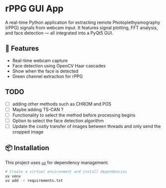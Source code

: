 # rPPG GUI App

A real-time Python application for extracting remote Photoplethysmography (rPPG) signals from webcam input. It features signal plotting, FFT analysis, and face detection — all integrated into a PyQt5 GUI.

## 🧠 Features

- Real-time webcam capture
- Face detection using OpenCV Haar cascades
- Show when the face is detected
- Green channel extraction for rPPG

## TODO

- [ ] adding other methods such as CHROM and POS
- [ ] Maybe adding TS-CAN ?
- [ ] Functionality to select the method before processing begins
- [ ] Option to select the face detection algorithm
- [ ] Update the costly transfer of images between threads and only send the cropped image

## 📦 Installation

This project uses [`uv`](https://github.com/astral-sh/uv) for dependency management.

```bash
# Create a virtual environment and install dependencies
uv venv
uv add -r requirements.txt

```
